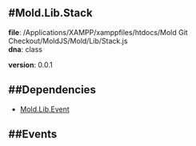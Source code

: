 
#Mold.Lib.Stack
---------------------------------------

__file__: /Applications/XAMPP/xamppfiles/htdocs/Mold Git Checkout/MoldJS/Mold/Lib/Stack.js  
__dna__: class  

__version__: 0.0.1  
	






##Dependencies
--------------

* [Mold.Lib.Event](../../Mold/Lib/Event.md) 


##Events
--------------






 

 


 



		
